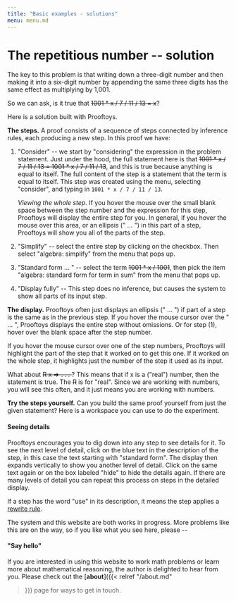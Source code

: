 ```yaml
---
title: "Basic examples - solutions"
menu: menu.md
---
```


<a name=repetitious-number id=example></a>
# The repetitious number -- solution

The key to this problem is that writing down a three-digit number and
then making it into a six-digit number by appending the same three
digits has the same effect as multiplying by 1,001.

So we can ask, is it true that
<s>1001 * x / 7 / 11 / 13 = x</s>?

Here is a solution built with Prooftoys.

<div class="proof-display mb-4" data-steps='
(steps
(1 consider (t ((((1001 * x) / 7) / 11) / 13)))
(2 simplifyFocalPart (s 1))
(3 arrangeTerm (s 2) (path "/right/right"))
(4 display (s 3))
)'></div>

**The steps.** A proof consists of a sequence of steps connected by
inference rules, each producing a new step.  In this proof we have:

1. "Consider" -- we start by "considering" the expression in the
   problem statement.  Just under the hood, the full statement here is
   that <s>1001 * x / 7 / 11 / 13 = 1001 * x / 7 / 11 / 13</s>, and
   this is true because anything is equal to itself.  The full content
   of the step is a statement that the term is equal to itself.  This
   step was created using the menu, selecting "consider", and typing
   in `1001 * x / 7 / 11 / 13`.

     *Viewing the whole step.* If you hover the mouse over the small
   blank space between the step number and the expression for this
   step, Prooftoys will display the entire step for you.  In general,
   if you hover the mouse over this area, or an ellipsis (" &hellip;
   ") in this part of a step, Prooftoys will show you all of the parts
   of the step.

2. "Simplify" -- select the entire step by clicking on the checkbox.
   Then select "algebra: simplify" from the menu that pops up.
   
3. "Standard form &hellip; " -- select the term <s>1001 * x /
   1001</s>, then pick the item "algebra: standard form for term in
   sum" from the menu that pops up.
	
4.  "Display fully" -- 
    This step does no inference, but causes the system to show all
    parts of its input step.

**The display.** Prooftoys often just displays an ellipsis (" &hellip;
") if part of a step is the same as in the previous step.  If you
hover the mouse cursor over the " &hellip; ", Prooftoys displays the
entire step without omissions.  Or for step (1), hover over the blank
space after the step number.

If you hover the mouse cursor over one of the step numbers, Prooftoys
will highlight the part of the step that it worked on to get this
one.  If it worked on the whole step, it highlights just the number of
the step it used as its input.

What about <s>R x => . . . </s>?  This means that if x is a ("real")
number, then the statement is true.  The <s>R</s> is for "real".
Since we are working with numbers, you will see this often, and it
just means you are working with numbers.
	
**Try the steps yourself.** Can you build the same proof yourself
from just the given statement?  Here is a workspace you can use
to do the experiment.

<div class="proof-editor mb-4" data-steps='
(steps
(1 given (t ((((1001 * x) / 7) / 11) / 13)))
)'></div>

#### Seeing details

Prooftoys encourages you to dig down into any step
to see details for it.  To see the next level of detail, click on the
blue text in the description of the step, in this case the text
starting with "standard form".  The display then expands vertically to
show you another level of detail.  Click on the same text again or on
the box labeled "hide" to hide the details again.  If there are many
levels of detail you can repeat this process on steps in the detailed
display.

If a step has the word "use" in its description, it means the step
applies a [rewrite rule](/inference/#replacement-and-rewriting).

The system and this website are both works in progress.  More problems
like this are on the way, so if you like what you see here, please --

#### "Say hello"

If you are interested in using this website to work math problems or
learn more about mathematical reasoning, the author is delighted to
hear from you.  Please check out the [**about**]({{< relref "/about.md"
>}}) page for ways to get in touch.
